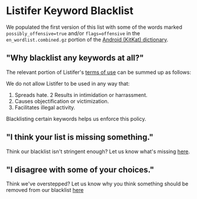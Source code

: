 # Listifer Keyword Blacklist

We populated the first version of this list with some of the words marked `possibly_offensive=true` and/or `flags=offensive` in the `en_wordlist.combined.gz` portion of the [Android (KitKat) dictionary](https://android.googlesource.com/platform/packages/inputmethods/LatinIME/+/master/dictionaries/).

## "Why blacklist any keywords at all?"

The relevant portion of Listifer's [terms of use](https://listifer.com/terms) can be summed up as follows:

We do not allow Listifer to be used in any way that:

1. Spreads hate.
2  Results in intimidation or harrassment.
3. Causes objectification or victimization.
4. Facilitates illegal activity.

Blacklisting certain keywords helps us enforce this policy.

## "I think your list is missing something."

Think our blacklist isn't stringent enough? Let us know what's missing [here](https://github.com/studiohyperset/listifer-blacklist/issues/2).

## "I disagree with some of your choices." 

Think we've overstepped? Let us know why you think something should be removed from our blacklist [here](https://github.com/studiohyperset/listifer-blacklist/issues/1)

